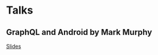 # Talks

## GraphQL and Android by Mark Murphy

[Slides](https://commonsware.com/presos/2017-10-GraphQL)

